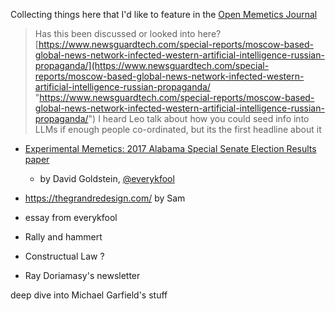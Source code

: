Collecting things here that I'd like to feature in the [Open Memetics Journal](https://defenderofthebasic.substack.com/p/open-memetics-journal-call-for-submissions)

> Has this been discussed or looked into here? [https://www.newsguardtech.com/special-reports/moscow-based-global-news-network-infected-western-artificial-intelligence-russian-propaganda/](https://www.newsguardtech.com/special-reports/moscow-based-global-news-network-infected-western-artificial-intelligence-russian-propaganda/ "https://www.newsguardtech.com/special-reports/moscow-based-global-news-network-infected-western-artificial-intelligence-russian-propaganda/") I heard Leo talk about how you could seed info into LLMs if enough people co-ordinated, but its the first headline about it



- [Experimental Memetics: 2017 Alabama Special Senate Election Results paper](https://docs.google.com/document/d/1RifkCv8NpI1Yqf0ERxVse931kvksthDX/edit)
	- by David Goldstein, [@everykfool](https://x.com/everykfool)
- https://thegrandredesign.com/ by Sam




- essay from everykfool
- Rally and hammert
- Constructual Law ? 
- Ray Doriamasy's newsletter 



deep dive into Michael Garfield's stuff 